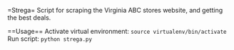 =Strega=
Script for scraping the Virginia ABC stores website, and getting the best deals.

==Usage==
Activate virtual environment: `source virtualenv/bin/activate`
Run script: `python strega.py`